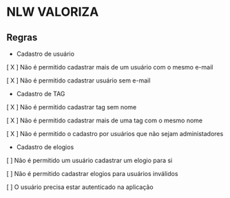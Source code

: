 # NLW VALORIZA

## Regras

- Cadastro de usuário

 [ X ] Não é permitido cadastrar mais de um usuário com o mesmo e-mail

 [ X ] Não é permitido cadastrar usuário sem e-mail


- Cadastro de TAG

 [ X ] Não é permitido cadastrar tag sem nome

 [ X ] Não é permitido cadastrar mais de uma tag com o mesmo nome 

 [ X ] Não é permitido o cadastro por usuários que não sejam administadores


 - Cadastro de elogios

 [ ] Não é permitido um usuário cadastrar um elogio para si

 [ ] Não é permitido cadastrar elogios para usuários inválidos

 [ ] O usuário precisa estar autenticado na aplicação